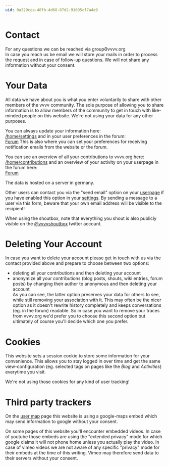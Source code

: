 ```yaml
---
uid: 0a329cca-48fb-4d68-87d2-91605cf7a4e9
---
```


# Contact
For any questions we can be reached via groupӘvvvv.org  
In case you reach us be email we will store your mails in order to process the request and in case of follow-up questions. We will not share any information without your consent.  

# Your Data
All data we have about you is what you enter voluntarily to share with other members of the vvvv community. The sole purpose of allowing you to share information is to allow members of the community to get in touch with like-minded people on this website. We're not using your data for any other purposes.  

You can always update your information here:  
 [/home/settings](https://vvvv.org/home/settings)
and in your user preferences in the forum:  
 [Forum](https://discourse.vvvv.org)
This is also where you can set your preferences for receiving notification emails from the website or the forum.  
 
You can see an overview of all your contributions to vvvv.org here:  
 [/home/contributions](https://vvvv.org/home/contributions)
and an overview of your activity on your userpage in the forum here:  
 [Forum](https://discourse.vvvv.org)

The data is hosted on a server in germany.   

Other users can contact you via the "send email" option on your [userpage](https://vvvv.org/home/userpage) if you have enabled this option in your [settings](https://vvvv.org/home/settings/personal). By sending a message to a user via this form, beware that your own email address will be visible to the recipient!  

When using the shoutbox, note that everything you shout is also publicly visible on the <a href="https://twitter.com/vvvvshoutbox" class="extURL" target="_blank">@vvvvshoutbox</a> twitter account.  

# Deleting Your Account
In case you want to delete your account please get in touch with us via the contact provided above and prepare to choose between two options:  
* deleting all your contributions and then deleting your account  
* anonymize all your contributions (blog posts, shouts, wiki entries, forum posts) by changing their author to anonymous and then deleting your account  
As you can see, the latter option preserves your data for others to see, while still removing your association with it. This may often be the nicer option as it doesn't rewrite history completely and keeps conversations (eg. in the forum) readable. So in case you want to remove your traces from vvvv.org we'd prefer you to choose this second option but ultimately of course you'll decide which one you prefer.   

# Cookies
This website sets a session cookie to store some information for your convenience. This allows you to stay logged in over time and get the same view-configuration (eg. selected tags on pages like the *Blog* and *Activities*) everytime you visit.  

We're not using those cookies for any kind of user tracking!  

# Third party trackers
On the [user map](https://vvvv.org/users/map) page this website is using a google-maps embed which may send information  to google without your consent.  

On some pages of this website you'll encounter embedded videos. In case of youtube those embeds are using the "extended privacy" mode for which google claims it will not phone home unless you actually play the video. In case of vimeo videos we are not aware of any specific "privacy" mode for their embeds at the time of this writing. Vimeo may therefore send data to their servers without your consent.  

